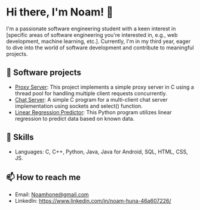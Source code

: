 # Hi there, I'm Noam! 👋

I'm a passionate software engineering student with a keen interest in [specific areas of software engineering you're interested in, e.g., web development, machine learning, etc.]. Currently, I'm in my third year, eager to dive into the world of software development and contribute to meaningful projects.

## 🔭 Software projects
- [Proxy Server](https://github.com/NoamHuna/proxyServer): This project implements a simple proxy server in C using a thread pool for handling multiple client requests concurrently.
- [Chat Server](https://github.com/NoamHuna/chatServer): A simple C program for a multi-client chat server implementation using sockets and select() function.
- [Linear Regression Predictor](https://github.com/NoamHuna/linearRegression): This Python program utilizes linear regression to predict data based on known data.

## 💼 Skills
- Languages: C, C++, Python, Java, Java for Android, SQL, HTML, CSS, JS. 

## 📫 How to reach me
- Email: Noamhone@gmail.com
- LinkedIn: https://www.linkedin.com/in/noam-huna-46a607226/


